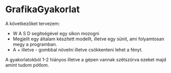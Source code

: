 # GrafikaGyakorlat

A következőket tervezem:
- W A S D segítségével egy síkon mozogni
- Megjelít egy általam készített modellt, illetve egy sünit, ami folyamtosan megy a programban.
- A + illetve - gombbal növelni illetve csökkenteni lehet a fényt.


A gyakorlatokból 1-2 hiányos illetve a gépen vannak szétszórva ezeket majd amint tudom pótlom.
